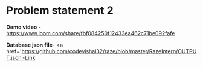 # Problem statement 2


**Demo video** - https://www.loom.com/share/fbf084250f12433ea462c71be092fafe

**Database json file**- <a href='https://github.com/codevishal32/raze/blob/master/RazeIntern/OUTPUT.json>Link</a>
